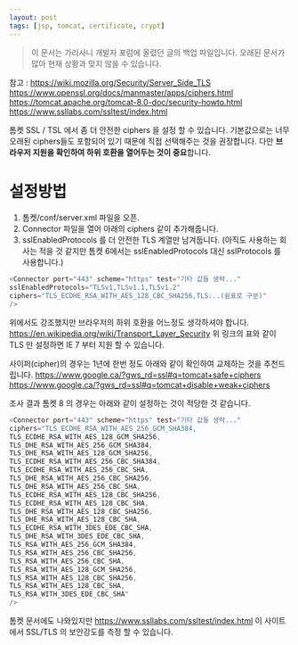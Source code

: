 ```yaml
---
layout: post
tags: [jsp, tomcat, certificate, crypt]
---
```


> 이 문서는 가리사니 개발자 포럼에 올렸던 글의 백업 파일입니다.
오래된 문서가 많아 현재 상황과 맞지 않을 수 있습니다.



참고 :
https://wiki.mozilla.org/Security/Server_Side_TLS
https://www.openssl.org/docs/manmaster/apps/ciphers.html
https://tomcat.apache.org/tomcat-8.0-doc/security-howto.html
https://www.ssllabs.com/ssltest/index.html


톰켓 SSL / TSL 에서 좀 더 안전한 ciphers 을 설정 할 수 있습니다.
기본값으로는 너무 오래된 ciphers들도 포함되어 있기 때문에 직접 선택해주는 것을 권장합니다.
다만 **브라우저 지원을 확인하여 하위 호환을 열어두는 것이 중요**합니다.

# 설정방법
1. 톰켓/conf/server.xml 파일을 오픈.
2. Connector 파일을 열어 아래의 ciphers 같이 추가해줍니다.
3. sslEnabledProtocols 를 더 안전한 TLS 계열만 남겨둡니다.
  (아직도 사용하는 회사는 적을 것 같지만 톰켓 6에서는 sslEnabledProtocols 대신 sslProtocols 를 사용합니다.)
``` java
<Connector port="443" scheme="https" test="기타 값들 생략..."
sslEnabledProtocols="TLSv1,TLSv1.1,TLSv1.2"
ciphers="TLS_ECDHE_RSA_WITH_AES_128_CBC_SHA256,TLS...(쉼표로 구분)"
/>
```

위에서도 강조했지만 브라우저의 하위 호환을 어느정도 생각하셔야 합니다.
https://en.wikipedia.org/wiki/Transport_Layer_Security
위 링크의 표와 같이 TLS 만 설정하면 IE 7 부터 지원 할 수 있습니다.

사이퍼(cipher)의 경우는 1년에 한번 정도 아래와 같이 확인하여 교체하는 것을 추천드립니다.
https://www.google.ca/?gws_rd=ssl#q=tomcat+safe+ciphers
https://www.google.ca/?gws_rd=ssl#q=tomcat+disable+weak+ciphers


조사 결과 톰켓 8 의 경우는 아래와 같이 설정하는 것이 적당한 것 같습니다.
``` java
<Connector port="443" scheme="https" test="기타 값들 생략..."
ciphers="TLS_ECDHE_RSA_WITH_AES_256_GCM_SHA384,
TLS_ECDHE_RSA_WITH_AES_128_GCM_SHA256,
TLS_DHE_RSA_WITH_AES_256_GCM_SHA384,
TLS_DHE_RSA_WITH_AES_128_GCM_SHA256,
TLS_ECDHE_RSA_WITH_AES_256_CBC_SHA384,
TLS_ECDHE_RSA_WITH_AES_256_CBC_SHA,
TLS_DHE_RSA_WITH_AES_256_CBC_SHA256,
TLS_DHE_RSA_WITH_AES_256_CBC_SHA,
TLS_ECDHE_RSA_WITH_AES_128_CBC_SHA256,
TLS_ECDHE_RSA_WITH_AES_128_CBC_SHA,
TLS_DHE_RSA_WITH_AES_128_CBC_SHA256,
TLS_DHE_RSA_WITH_AES_128_CBC_SHA,
TLS_ECDHE_RSA_WITH_3DES_EDE_CBC_SHA,
TLS_DHE_RSA_WITH_3DES_EDE_CBC_SHA,
TLS_RSA_WITH_AES_256_GCM_SHA384,
TLS_RSA_WITH_AES_256_CBC_SHA256,
TLS_RSA_WITH_AES_256_CBC_SHA,
TLS_RSA_WITH_AES_128_GCM_SHA256,
TLS_RSA_WITH_AES_128_CBC_SHA256,
TLS_RSA_WITH_AES_128_CBC_SHA,
TLS_RSA_WITH_3DES_EDE_CBC_SHA"
/>
```

톰켓 문서에도 나와있지만 https://www.ssllabs.com/ssltest/index.html 이 사이트에서 SSL/TLS 의 보안강도를 측정 할 수 있습니다.